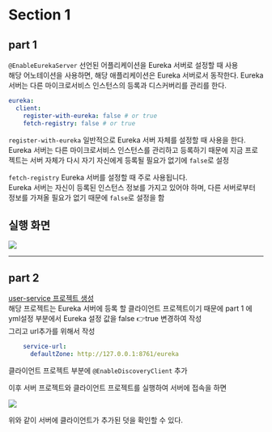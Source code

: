 
# Section 1

## part 1   

`@EnableEurekaServer` 
선언된 어플리케이션을 Eureka 서버로 설정할 때 사용   
해당 어노테이션을 사용하면, 해당 애플리케이션은 Eureka 서버로서 동작한다. 
Eureka 서버는 다른 마이크로서비스 인스턴스의 등록과 디스커버리를 관리를 한다.

```yaml
eureka:
  client:
    register-with-eureka: false # or true
    fetch-registry: false # or true
```

`register-with-eureka`
일반적으로 Eureka 서버 자체를 설정할 때 사용을 한다.    
Eureka 서버는 다른 마이크로서비스 인스턴스를 관리하고 등록하기 때문에 지금 프로젝트는 서버 자체가 다시 자기 자신에게 등록될 필요가 없기에 `false`로 설정
   
`fetch-registry`
Eureka 서버를 설정할 때 주로 사용됩니다.   
Eureka 서버는 자신이 등록된 인스턴스 정보를 가지고 있어야 하며, 다른 서버로부터 정보를 가져올 필요가 없기 때문에 `false`로 설정을 함

## 실행 화면
![](https://i.postimg.cc/KjVShF6G/2024-07-23-18-24-55.png)

---

## part 2

[user-service 프로젝트 생성](https://github.com/jae9380/user-service)   
해당 프로젝트는 Eureka 서버에 등록 할 클라이언트 프로젝트이기 때문에 part 1 에 yml설정 부분에서 Eureka 설정 값을 false 👉true 변경하여 작성   
그리고 url추가를 위해서 작성
```yaml
    service-url:
      defaultZone: http://127.0.0.1:8761/eureka
```

클라이언트 프로젝트 부분에 `@EnableDiscoveryClient` 추가

이후 서버 프로젝트와 클라이언트 프로젝트를 실행하여 서버에 접속을 하면

![](https://i.postimg.cc/sfWyWHZt/2024-07-23-19-17-20.png)

위와 같이 서버에 클라이언트가 추가된 덧을 확인할 수 있다.
